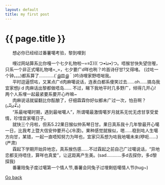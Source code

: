 ```yaml
---
layout: default
title: my first post
---
```

<h1>{{ page.title }}</h1>
<p>&nbsp;&nbsp;&nbsp;&nbsp;&nbsp;&nbsp;想必你已经经过番薯噶考验，黎到哩到<br>

&nbsp;&nbsp;&nbsp;&nbsp;&nbsp;&nbsp;哩过网站算系比你嘎一个七夕礼物啦─=≡Σ((( つ•̀ω•́)つ。唔猴甘快失望住喔，只系一个非正式噶礼物啫=_=，七夕要广d咩也咧？吟首诗仔甘?又得啫。
(过咗一个钟。。。)都系算了…………(´இ皿இ｀)吟诗哩家野唔啱我。<br>
      &nbsp;&nbsp;&nbsp;&nbsp;&nbsp;&nbsp;平时逗逼惯咗，又某点广d肉麻噶说话，连表白都系傻笑过去……oh……搞岛我宜家想ji d 肉麻话出黎都做唔岛……
     不过，睇下我地平时几多野广，倾得几开心! 两个人系埋一起最紧要系要开心咋嘛~<br> 
     &nbsp;&nbsp;&nbsp;&nbsp;&nbsp;&nbsp;肉麻说话就留翻比你酝酿了，仔细霖霖你好似都未广过一次，怕丑啊？(๑•ั็ω•็ั๑)<br>
    &nbsp;&nbsp;&nbsp;&nbsp;&nbsp;&nbsp;“系最啱噶时期，遇到最啱噶人”，所谓噶最激情噶岁月就系无忧无虑甘享受爱情，珍惜宜家噶日子。<br> 
    &nbsp;&nbsp;&nbsp;&nbsp;&nbsp;&nbsp;就快三个月啦，但系5.22果日猴似仲系琴日甘。果日真系我十几年黎最开心噶一日，比我考上暨大信安仲要开心(冷漠)。果种感觉就猴似，嗯……稳到咗人生噶方向甘，某错，一起一直唔知努力为咩也，宜家只系想为咗我地噶未来(咿呃……)(严肃)<br>
   &nbsp;&nbsp;&nbsp;&nbsp;&nbsp;&nbsp;霖起下学期开始异地恋，真系猴伤感……不过霖起之前自己广过噶说话，“异地恋都支持唔住，算咩也真爱”，让这距离产生美。(sad…………多d去探你，多d黎探我)<br>
&nbsp;&nbsp;&nbsp;&nbsp;&nbsp;&nbsp;番薯陪兔子度过噶第一个情人节,番薯会同兔子过埋剩低噶情人节(hug~)</p>
<a href="{{ site.baseurl }}/index.html">Go back</a>